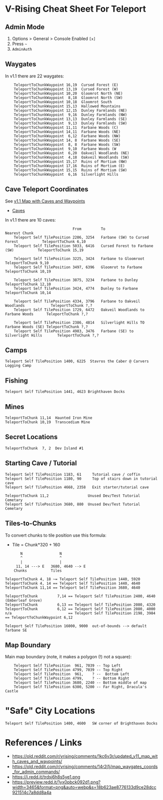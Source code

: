 # V-Rising Cheat Sheet For Teleport

## Admin Mode

1. Options > General > Console Enabled `[x]`
2. Press `~`
3. `AdminAuth`

## Waygates

In v1.1 there are 22 waygates:

```
    TeleportToChunkWaypoint 16,19  Cursed Forest (E)
    TeleportToChunkWaypoint 13,19  Cursed Forest (W)
    TeleportToChunkWaypoint 10,20  Gloomrot North (NE)
    TeleportToChunkWaypoint  8,18  Gloomrot North (SW)
    TeleportToChunkWaypoint 10,18  Gloomrot South
    TeleportToChunkWaypoint 15,13  Hallowed Mountains
    TeleportToChunkWaypoint 12,15  Dunley Farmlands (NE)
    TeleportToChunkWaypoint  9,16  Dunley Farmlands (NW)
    TeleportToChunkWaypoint 13,13  Dunley Farmlands (SE) 
    TeleportToChunkWaypoint  9,13  Dunley Farmlands (SW)
    TeleportToChunkWaypoint 11,11  Farbane Woods (C)
    TeleportToChunkWaypoint 14,11  Farbane Woods (NE)
    TeleportToChunkWaypoint  6,12  Farbane Woods (NW)
    TeleportToChunkWaypoint 14, 8  Farbane Woods (SE)
    TeleportToChunkWaypoint  8, 8  Farbane Woods (SW)
    TeleportToChunkWaypoint  9,10  Farbane Woods (W 
    TeleportToChunkWaypoint  6,20  Oakveil Woodlands (NE)
    TeleportToChunkWaypoint  4,18  Oakveil Woodlands (SW)
    TeleportToChunkWaypoint 15,17  Ruins of Mortium (NW)
    TeleportToChunkWaypoint 17,16  Ruins of Mortium (E)
    TeleportToChunkWaypoint 15,15  Ruins of Mortium (SW)
    TeleportToChunkWaypoint  6,16  Silverlight Hills
```
## Cave Teleport Coordinates

See [v1.1 Map with Caves and Waypoints](https://old.reddit.com/r/vrising/comments/1kc6v3r/updated_v11_map_with_caves_and_waypoints/)

* [Caves](https://i.redd.it/trdsj6h8s5ye1.png)

In v1.1 there are 10 caves:

```
                               From         To                                      Nearest Chunk
    Teleport Self TilePosition 2206, 3254   Farbane (SW) to Cursed Forest           TeleportToChunk 6,10
    Teleport Self TilePosition 5033, 6416   Cursed Forest to Farbane (SW)           TeleportToChunk 15,19
    
    Teleport Self TilePosition 3225, 3424   Farbane to Gloomroot                    TeleportToChunk 9,10
    Teleport Self TilePosition 3497, 6396   Gloomrot to Farbane                     TeleportToChunk 10,19
    
    Teleport Self TilePosition 3875, 3234   Farbane to Dunley                       TeleportToChunk 12,10
    Teleport Self TilePosition 3424, 4774   Dunley to Farbane                       TeleportToChunk 10,14
    
    Teleport Self TilePosition 4334, 3796   Farbane to Oakveil Woodlands            TeleportToChunk ?,?
    Teleport Self TilePosition 1729, 6472   Oakveil Woodlands to Farbane Woods      TeleportToChunk ?,?
    
    Teleport Self TilePosition 2386, 4814   Silverlight Hills TO Farbane Woods (SE) TeleportToChunk ?,?
    Teleport Self TilePosition 4983, 3476   Farbane (SE) to Silverlight Hills       TeleportToChunk ?,?
```

## Camps

```
Teleport Self TilePosition 1400, 6225  Stavros the Caber @ Carvers Logging Camp
```

## Fishing

```
Teleport Self TilePosition 1441, 4623 Brighthaven Docks
```

## Mines

```
TeleportToChunk 11,14  Haunted Iron Mine
TeleportToChunk 10,19  Transcedium Mine
```


## Secret Locations

```
TeleportToChunk  7, 2  Dev Island #1
```

## Starting Cave / Tutorial

```
Teleport Self TilePosition 1183, 61     Tutorial cave / coffin
Teleport Self TilePosition 1180, 90     Top of stairs down in tutorial cave
Teleport Self TilePosition 4668, 2358   Exit starter/tutorial cave

TeleportToChunk 11,2                  Unused Dev/Test Tutorial Cemetary 
Teleport Self TilePosition 3680, 880  Unused Dev/Test Tutorial Cemetary 
```

## Tiles-to-Chunks

To convert chunks to tile position use this formula:

* Tile = Chunk*320 + 160

```
       N                 N
       ^                 ^
       |                 |
     11, 14 ---> E   3680, 4640 --> E
    Chunks           Tiles

TeleportToChunk 4, 18 ~= Teleport Self TilePosition 1440, 5920
TeleportToChunk 4, 14 == Teleport Self TilePosition 1440, 4640
TeleportToChunk 11,14 == Teleport Self TilePosition 3680, 4640

TeleportToChunk         7,14 == Teleport Self TilePosition 2400, 4640 (Emberleaf Grove)
TeleportToChunk         6,13 == Teleport Self TilePosition 2080, 4320
TeleportToChunk         6,12 == Teleport Self TilePosition 2080, 4000
n/a                          == Teleport Self TilePosition 2198, 3984 == TeleportToChunkWaypoint 6,12

Teleport Self TilePosition 16000, 9000  out-of-bounds --> default farbane SE
```

## Map Boundary

Main map boundary (note, it makes a polygon (!) not a square):

```
    Teleport Self TilePosition  961, 7039 -- Top Left
    Teleport Self TilePosition 4799, 7039 -- Top Right
    Teleport Self TilePosition  961,    ? --  Bottom Left
    Teleport Self TilePosition 4799,    ? -- Bottom Right
    Teleport Self TilePosition 3680, 2240 -- Bottom middle of map
    Teleport Self TilePosition 6300, 5200 -- Far Right, Dracula's Castle
```

# "Safe" City Locations

```
Teleport Self TilePosition 1400, 4600   SW corner of Brighthaven Docks
```

# References / Links

* https://old.reddit.com/r/vrising/comments/1kc6v3r/updated_v11_map_with_caves_and_waypoints/
* https://old.reddit.com/r/vrising/comments/14r2j1j/map_waygates_coords_for_admin_commands/
* https://i.redd.it/trdsj6h8s5ye1.png
* https://preview.redd.it/1yx0pbck092d1.png?width=3465&format=png&auto=webp&s=18b623ae8776133d9ce28dcc921514c7a8dd8a4a
